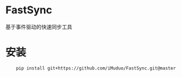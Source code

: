 # FastSync
基于事件驱动的快速同步工具
# 安装
```
    pip install git+https://github.com/iMuduo/FastSync.git@master
```